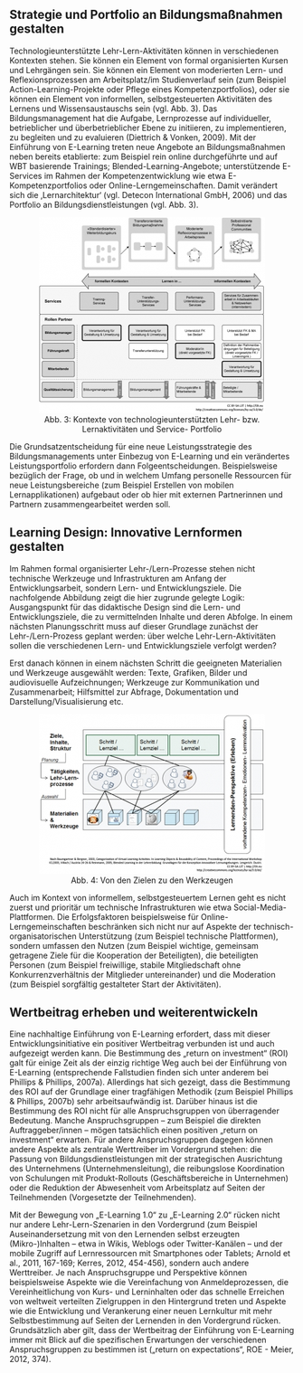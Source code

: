 <!-- filename: 03_Entwicklung_innovativer_Massnahmen_zur_Kompetenzentwicklung_Integration_und_Gestaltung_von_E-Learning_als_Bildungsinnovation.md -->
<!-- title: Entwicklung innovativer Maßnahmen zur Kompetenzentwicklung: Integration und Gestaltung von E-Learning als Bildungsinnovation -->

## Strategie und Portfolio an Bildungsmaßnahmen gestalten

Technologieunterstützte Lehr-Lern-Aktivitäten können in verschiedenen Kontexten stehen. Sie können ein Element von formal organisierten Kursen und Lehrgängen sein. Sie können ein Element von moderierten Lern- und Reflexionsprozessen am Arbeitsplatz/im Studienverlauf sein (zum Beispiel Action-Learning-Projekte oder Pflege eines Kompetenzportfolios), oder sie können ein Element von informellen, selbstgesteuerten Aktivitäten des Lernens und Wissensaustauschs sein (vgl. Abb. 3). Das Bildungsmanagement hat die Aufgabe, Lernprozesse auf individueller, betrieblicher und überbetrieblicher Ebene zu initiieren, zu implementieren, zu begleiten und zu evaluieren (Diettrich &amp; Vonken, 2009). Mit der Einführung von E-Learning treten neue Angebote an Bildungsmaßnahmen neben bereits etablierte: zum Beispiel rein online durchgeführte und auf WBT basierende Trainings; Blended-Learning-Angebote; unterstützende E-Services im Rahmen der Kompetenzentwicklung wie etwa E-Kompetenzportfolios oder Online-Lerngemeinschaften. Damit verändert sich die ‚Lernarchitektur‘ (vgl. Detecon International GmbH, 2006) und das Portfolio an Bildungsdienstleistungen (vgl. Abb. 3).

<center><figure>
  <img src="img/3_Kontexte_von_technologieunterstützten_Lehr_bzw_Lernaktivitäten_und_Service_Portf.png" alt="Abb. 3: Kontexte von technologieunterstützten Lehr- bzw. Lernaktivitäten und Service- Portfolio">
  <figcaption>Abb. 3: Kontexte von technologieunterstützten Lehr- bzw. Lernaktivitäten und Service- Portfolio</figcaption>
</figure></center>


Die Grundsatzentscheidung für eine neue Leistungsstrategie des Bildungsmanagements unter Einbezug von E-Learning und ein verändertes Leistungsportfolio erfordern dann Folgeentscheidungen. Beispielsweise bezüglich der Frage, ob und in welchem Umfang personelle Ressourcen für neue Leistungsbereiche (zum Beispiel Erstellen von mobilen Lernapplikationen) aufgebaut oder ob hier mit externen Partnerinnen und Partnern zusammengearbeitet werden soll.

## Learning Design: Innovative Lernformen gestalten

Im Rahmen formal organisierter Lehr-/Lern-Prozesse stehen nicht technische Werkzeuge und Infrastrukturen am Anfang der Entwicklungsarbeit, sondern Lern- und Entwicklungsziele. Die nachfolgende Abbildung zeigt die hier zugrunde gelegte Logik: Ausgangspunkt für das didaktische Design sind die Lern- und Entwicklungsziele, die zu vermittelnden Inhalte und deren Abfolge. In einem nächsten Planungsschritt muss auf dieser Grundlage zunächst der Lehr-/Lern-Prozess geplant werden: über welche Lehr-Lern-Aktivitäten sollen die verschiedenen Lern- und Entwicklungsziele verfolgt werden?

Erst danach können in einem nächsten Schritt die geeigneten Materialien und Werkzeuge ausgewählt werden: Texte, Grafiken, Bilder und audiovisuelle Aufzeichnungen; Werkzeuge zur Kommunikation und Zusammenarbeit; Hilfsmittel zur Abfrage, Dokumentation und Darstellung/Visualisierung etc.

<center><figure>
  <img src="img/4_Von_den_Zielen_zu_den_Werkzeugen.png" alt="Abb. 4: Von den Zielen zu den Werkzeugen">
  <figcaption>Abb. 4: Von den Zielen zu den Werkzeugen</figcaption>
</figure></center>


Auch im Kontext von informellem, selbstgesteuertem Lernen geht es nicht zuerst und prioritär um technische Infrastrukturen wie etwa Social-Media-Plattformen. Die Erfolgsfaktoren beispielsweise für Online-Lerngemeinschaften beschränken sich nicht nur auf Aspekte der technisch-organisatorischen Unterstützung (zum Beispiel technische Plattformen), sondern umfassen den Nutzen (zum Beispiel wichtige, gemeinsam getragene Ziele für die Kooperation der Beteiligten), die beteiligten Personen (zum Beispiel freiwillige, stabile Mitgliedschaft ohne Konkurrenzverhältnis der Mitglieder untereinander) und die Moderation (zum Beispiel sorgfältig gestalteter Start der Aktivitäten).

## Wertbeitrag erheben und weiterentwickeln

Eine nachhaltige Einführung von E-Learning erfordert, dass mit dieser Entwicklungsinitiative ein positiver Wertbeitrag verbunden ist und auch aufgezeigt werden kann. Die Bestimmung des „return on investment“ (ROI) galt für einige Zeit als der einzig richtige Weg auch bei der Einführung von E-Learning (entsprechende Fallstudien finden sich unter anderem bei Phillips &amp; Phillips, 2007a). Allerdings hat sich gezeigt, dass die Bestimmung des ROI auf der Grundlage einer tragfähigen Methodik (zum Beispiel Phillips &amp; Phillips, 2007b) sehr arbeitsaufwändig ist. Darüber hinaus ist die Bestimmung des ROI nicht für alle Anspruchsgruppen von überragender Bedeutung. Manche Anspruchsgruppen – zum Beispiel die direkten Auftraggeber/innen – mögen tatsächlich einen positiven „return on investment“ erwarten. Für andere Anspruchsgruppen dagegen können andere Aspekte als zentrale Werttreiber im Vordergrund stehen: die Passung von Bildungsdienstleistungen mit der strategischen Ausrichtung des Unternehmens (Unternehmensleitung), die reibungslose Koordination von Schulungen mit Produkt-Rollouts (Geschäftsbereiche in Unternehmen) oder die Reduktion der Abwesenheit vom Arbeitsplatz auf Seiten der Teilnehmenden (Vorgesetzte der Teilnehmenden).

Mit der Bewegung von „E-Learning 1.0“ zu „E-Learning 2.0“ rücken nicht nur andere Lehr-Lern-Szenarien in den Vordergrund (zum Beispiel Auseinandersetzung mit von den Lernenden selbst erzeugten (Mikro-)Inhalten – etwa in Wikis, Weblogs oder Twitter-Kanälen – und der mobile Zugriff auf Lernressourcen mit Smartphones oder Tablets; Arnold et al., 2011, 167-169; Kerres, 2012, 454-456), sondern auch andere Werttreiber. Je nach Anspruchsgruppe und Perspektive können beispielsweise Aspekte wie die Vereinfachung von Anmeldeprozessen, die Vereinheitlichung von Kurs- und Lerninhalten oder das schnelle Erreichen von weltweit verteilten Zielgruppen in den Hintergrund treten und Aspekte wie die Entwicklung und Verankerung einer neuen Lernkultur mit mehr Selbstbestimmung auf Seiten der Lernenden in den Vordergrund rücken. Grundsätzlich aber gilt, dass der Wertbeitrag der Einführung von E-Learning immer mit Blick auf die spezifischen Erwartungen der verschiedenen Anspruchsgruppen zu bestimmen ist („return on expectations“, ROE - Meier, 2012, 374).

